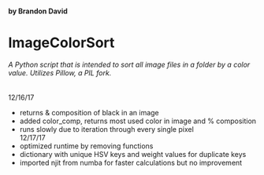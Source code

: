 #### by Brandon David
# ImageColorSort
###### A Python script that is intended to sort all image files in a folder by a color value. Utilizes Pillow, a PIL fork.
12/16/17 </br>
* returns & composition of black in an image
* added color_comp, returns most used color in image and % composition
* runs slowly due to iteration through every single pixel </br>
12/17/17 </br>
* optimized runtime by removing functions
* dictionary with unique HSV keys and weight values for duplicate keys
* imported njit from numba for faster calculations but no improvement

